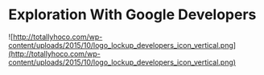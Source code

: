 # Exploration With Google Developers
![http://totallyhoco.com/wp-content/uploads/2015/10/logo_lockup_developers_icon_vertical.png](http://totallyhoco.com/wp-content/uploads/2015/10/logo_lockup_developers_icon_vertical.png)